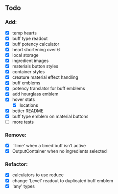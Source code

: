 ## Todo

### Add:
- [x] temp hearts
- [x] buff type readout
- [x] buff potency calculator
- [x] heart shortening over 6
- [x] local storage
- [x] ingredient images
- [x] materials button styles
- [x] container styles
- [x] creature material effect handling
- [x] buff emblems
- [x] potency translator for buff emblems
- [x] add hourglass emblem
- [x] hover stats
	- [x] locations
- [x] better README
- [x] buff type emblem on material buttons
- [ ] more tests

### Remove:
- [x] 'Time' when a timed buff isn't active
- [x] OutputContainer when no ingredients selected

### Refactor:
- [x] calculators to use reduce
- [x] change 'Level' readout to duplicated buff emblem
- [x] 'any' types
